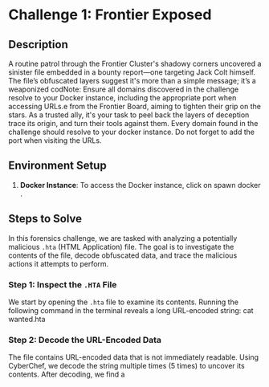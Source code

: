 # Challenge 1: Frontier Exposed

## Description

A routine patrol through the Frontier Cluster's shadowy corners uncovered a sinister file embedded in a bounty report—one targeting Jack Colt himself. The file’s obfuscated layers suggest it's more than a simple message; it’s a weaponized codNote: Ensure all domains discovered in the challenge resolve to your Docker instance, including the appropriate port when accessing URLs.e from the Frontier Board, aiming to tighten their grip on the stars. As a trusted ally, it's your task to peel back the layers of deception trace its origin, and turn their tools against them. Every domain found in the challenge should resolve to your docker instance. Do not forget to add the port when visiting the URLs.

## Environment Setup

1. **Docker Instance**: 
  To access the Docker instance, click on spawn docker .

## Steps to Solve
In this forensics challenge, we are tasked with analyzing a potentially malicious `.hta` (HTML Application) file. The goal is to investigate the contents of the file, decode obfuscated data, and trace the malicious actions it attempts to perform.

### Step 1: Inspect the `.HTA` File
We start by opening the `.hta` file to examine its contents. Running the following command in the terminal reveals a long URL-encoded string:
cat wanted.hta

### Step 2: Decode the URL-Encoded Data
The file contains URL-encoded data that is not immediately readable. Using CyberChef, we decode the string multiple times (5 times) to uncover its contents. After decoding, we find a <script> tag containing JavaScript code with embedded malicious code.

### Step 3: Analyze the JavaScript Code
Inside the decoded <script> tag, we identify nested JavaScript and VBScript. The VBScript is a key component of the attack and is designed to execute a PowerShell command silently. Here's what the VBScript does:

Obfuscated VBScript: The script constructs a PowerShell command using obfuscated variable names. It utilizes WScript.Shell to run a PowerShell command that bypasses execution policies, disables profiles, and runs the script in hidden mode.

PowerShell Command: The PowerShell command decodes a Base64-encoded payload and executes it using Invoke-Expression (iex). This payload is likely used to download and execute additional malicious instructions.
The obfuscation techniques used in the VBScript help to evade detection and make analysis harder.

### Step 4: Decode the Base64 Payload
The Base64-encoded payload is decoded to reveal a PowerShell script. This script imports a function from a DLL (uRLmON.dll) and uses it to download a malicious .vbs file from a remote server (http://wanted.alive.htb/35/wanted.tIF). The file is saved to the user's APPDATA directory and executed after a brief pause.

After decoding the Base64 payload, we can see the PowerShell script that downloads the file:
URL: http://wanted.alive.htb/35/wanted.tIF
- Download Location: The file is saved in the user's APPDATA directory.
- Execution: The downloaded .vbs file is executed after a 3-second pause to ensure the download completes.

### Step 5: Execute the Downloaded VBS Script
To execute the downloaded .vbs script, we need to modify the system’s etc/hosts file to associate the malicious domain with the Docker IP. Just type in your terminal 'sudo nano /etc/hosts' after that add the domain associated with the given ip .
After this, we use curl to fetch the .vbs file from the provided URL : curl http://wanted.alive.htb:port/35/wanted.tIF
This retrieves the malicious .vbs file, which we then analyze.

### Step 6: Deconstruct the VBS Script
Upon inspecting the downloaded .vbs file, we find multiple Base64-encoded strings. These strings, when decoded, reveal executable commands and system-level actions. The script is designed to run these commands in the background, avoiding detection. Here's a breakdown of the script's components:

- Base64 Decoding: The script uses Base64 encoding to hide its commands. After decoding, we observe:
- Command Construction: The decoded strings are concatenated to form a command line, which is then executed using incentiva.Run.
- Obfuscation: Various techniques are used to obfuscate the real actions of the script. This helps evade analysis and detection by antivirus tools.
- Background Execution: The incentiva.Run command runs the constructed command in the background, ensuring no user interaction is required and avoiding detection.

### Step 7: Decode Additional Payloads
Inside the VBS script, we spot a suspicious Base64-encoded string (latifoliado).When we try to decode it we get nothing but we notice there is a repetitive string 'd2FudGVkCg' After cleaning up the repetitive sections, we decode it to reveal another PowerShell script. This new PowerShell script does the following:

- Disables Security: The script bypasses SSL validation and sets the execution policy to Bypass, which allows further execution of potentially harmful code.
- Downloads Another Payload: The script downloads a Base64-encoded string from a URL (http://wanted.alive.htb/cdba/_rp) and decodes it into a PowerShell script. This script is then executed using Invoke-Expression (iex).
The use of Base64 encoding and obfuscation techniques ensures that each payload is hidden and not easily detected by standard security tools.

### Step 8: Retrieve the Flag
After performing all necessary steps and decoding the final payload, we use curl to fetch the last script : curl http://wanted.alive.htb:port/cdba/_rp
and then we get the flag : HTB{c4tch3d_th3_m4lw4r3_w1th_th3_l4ss0_9829c8ef2650507eed3f7a63361074ae}

## Conclusion
Through this forensics analysis, we successfully traced a multi-layered malware attack hidden within an .hta file. The process involved decoding multiple layers of obfuscated data, identifying malicious PowerShell and VBScript payloads, and eventually extracting the flag. This case highlights the importance of careful file inspection and decoding techniques to uncover hidden malicious behavior.

Tools Used :
CyberChef: For URL and Base64 decoding.
Curl: For fetching URLs associated with the malware payloads.
Text Editors: To inspect and analyze the contents of the files.
Linux Terminal: To interact with the system and manipulate files.
 
The final flag extracted from the malware analysis :
HTB{c4tch3d_th3_m4lw4r3_w1th_th3_l4ss0_9829c8ef2650507eed3f7a63361074ae}

